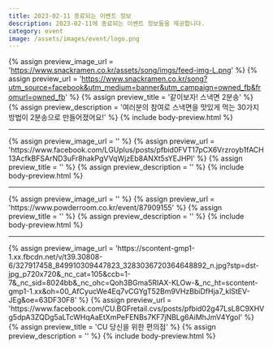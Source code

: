 ```yaml
---
title: 2023-02-11 종료되는 이벤트 정보
description: 2023-02-11에 종료되는 이벤트 정보들을 제공합니다.
category: event
image: /assets/images/event/logo.png
---
```

{% assign preview_image_url = 'https://www.snackramen.co.kr/assets/song/imgs/feed-img-L.png' %}
{% assign preview_url = 'https://www.snackramen.co.kr/song?utm_source=facebook&utm_medium=banner&utm_campaign=owned_fb&fromurl=owned_fb' %}
{% assign preview_title = '같이보자! 스낵면 2분송' %}
{% assign preview_description = '여러분의 참여로 스낵면을 맛있게 먹는 30가지 방법이 2분송으로 만들어졌어요!' %}
{% include body-preview.html %}
<hr>{% assign preview_image_url = '' %}
{% assign preview_url = 'https://www.facebook.com/LGUplus/posts/pfbid0FVT17pCX6Vrzroyb1fACH13AcfkBFSArND3uFr8hakPgVVqWjzEb8ANXt5sYEJHPl' %}
{% assign preview_title = '' %}
{% assign preview_description = '' %}
{% include body-preview.html %}
<hr>{% assign preview_image_url = '' %}
{% assign preview_url = 'https://www.powderroom.co.kr/event/87909155' %}
{% assign preview_title = '' %}
{% assign preview_description = '' %}
{% include body-preview.html %}
<hr>{% assign preview_image_url = 'https://scontent-gmp1-1.xx.fbcdn.net/v/t39.30808-6/327917458_849910309447823_3283036720364648892_n.jpg?stp=dst-jpg_p720x720&amp;_nc_cat=105&amp;ccb=1-7&amp;_nc_sid=8024bb&amp;_nc_ohc=Qoh3BGma5RIAX-KLOw-&amp;_nc_ht=scontent-gmp1-1.xx&amp;oh=00_AfCyucWe4Eq7vCGYgT52Bm9VHzBbiDfHja7_klStEV-JEg&amp;oe=63DF30F8' %}
{% assign preview_url = 'https://www.facebook.com/CU.BGFretail.cvs/posts/pfbid02g47LsL8C9XHVg5dpA3ZQDg5aLTcWHqAaEtXmPeFENBs7KF7jNBLg6AiMhJmV4Ygol' %}
{% assign preview_title = 'CU &#xb2f9;&#xc2e0;&#xc744; &#xc704;&#xd55c; &#xd3b8;&#xc758;&#xc810;' %}
{% assign preview_description = '' %}
{% include body-preview.html %}